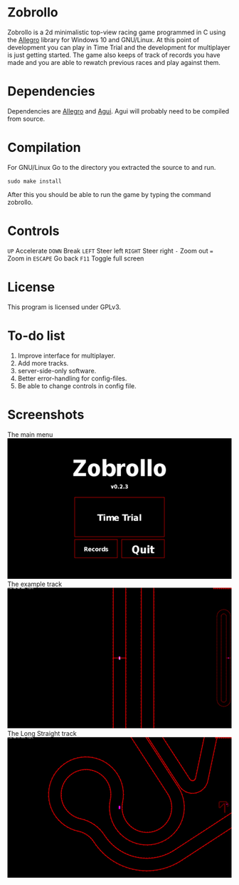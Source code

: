 # Zobrollo

Zobrollo is a 2d minimalistic top-view racing game programmed in C using the <a href=https://liballeg.org/>Allegro</a> library for Windows 10 and GNU/Linux. At this point of development you can play in Time Trial and the development for multiplayer is just getting started. The game also keeps of track of records you have made and you are able to rewatch previous races and play against them.

# Dependencies
Dependencies are <a href=https://liballeg.org/>Allegro</a> and <a href=https://github.com/jmasterx/Agui>Agui</a>. Agui will probably need to be compiled from source.

# Compilation
For GNU/Linux Go to the directory you extracted the source to and run.
```shell
sudo make install
```
After this you should be able to run the game by typing the command zobrollo.

# Controls
`UP`		Accelerate
`DOWN`		Break
`LEFT`		Steer left
`RIGHT`		Steer right
`-`		Zoom out
`=`		Zoom in
`ESCAPE`	Go back
`F11`		Toggle full screen
# License
This program is licensed under GPLv3.

# To-do list
<ol>
	<li>Improve interface for multiplayer.</li>
	<li>Add more tracks.</li>
	<li>server-side-only software.</li>
	<li>Better error-handling for config-files.</li>
	<li>Be able to change controls in config file.</li>
</ol>

# Screenshots
The main menu
![](screenshots/menu.png)
The example track
![](screenshots/example.png)
The Long Straight track
![](screenshots/Long%20Straight.png)
